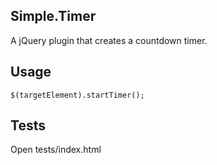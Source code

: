 ## Simple.Timer

A jQuery plugin that creates a countdown timer.


## Usage

`$(targetElement).startTimer();`

## Tests

Open tests/index.html

